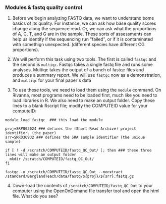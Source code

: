 

### Modules & fastq quality control
1. Before we begin analyzing FASTQ data, we want to understand some basics of its quality. For instance, we can ask how base quality scores change along the sequence read. Or, we can ask what the proportions of A, C, T, and G are in the sample. These sorts of assessments can help us identify if the sequencing run "failed", or if it is contaminated with somethign unexpected. (different species have different CG proportions).

2. We will perform this task using two tools. The first is called `fastqc` and the second is `multiqc`. Fastqc takes a single fastq file and runs some analyses. Multiqc takes the output of a bunch of fastqc files and produces a summary report. We will use `fastqc` now as a demonstration, and `multiqc` for your final paper's data

3. To use these tools, we need to load them using the `module` command. On Rivanna, most programs need to be loaded first, much like you need to load libraries in R. We also need to make an output folder. Copy these lines to a blank Rscript file; modify the COMPUTEID value for your computeID:
```
module load fastqc  ### this load the module

proj=SRP002024 ### defines the (Short Read Archive) project identifier. (the paper)
srr=SRR036932 ### defines the SRA sample identifier (the unique sample)

if [ ! -d /scratch/COMPUTEID/fastq_QC_Out/ ]; then ### these three lines will make an output folder
  mkdir /scratch/COMPUTEID/fastq_QC_Out/
fi

fastqc -o /scratch/COMPUTEID/fastq_QC_Out --noextract /standard/BerglandTeach/data/fastq/${proj}/${srr}.fastq.gz

```

4. Down-load the contents of `/scratch/COMPUTEID/fastq_QC_Out` to your computer using the OpenOnDemand file transfer tool and open the html file. What do you see?
